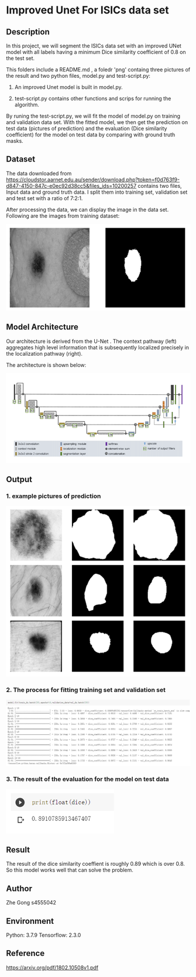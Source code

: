Improved Unet For ISICs data set
========================================================================================================================================
Description
----------------------------------------------------------------------------------------------------------------------------------------

In this project, we will segment the ISICs data set with an improved UNet model with all labels having a minimum Dice similarity coefficient of 0.8 on the test set.

This folders include a README.md , a foledr 'png' containg three pictures of the result and two python files, model.py and test-script.py: 

1. An improved Unet model is built in model.py. 

2. test-script.py contains other functions and scrips for running the algorithm.

By runing the test-script.py, we will fit the model of model.py on training and validation data set. With the fitted model, we then get the prediction on test data (pictures of prediction) and the evaluation (Dice similarity coefficient) for the model on test data by comparing with ground truth masks. 

Dataset
----------------------------------------------------------------------------------------------------------------------------------------

The data downloaded from <https://cloudstor.aarnet.edu.au/sender/download.php?token=f0d763f9-d847-4150-847c-e0ec92d38cc5&files_ids=10200257> contains two files, Input data and ground truth data. I split them into training set, validation set and test set with a ratio of 7:2:1.

After processing the data, we can display the image in the data set. Following are the images from training dataset:

![Architecture](png/img4.png)

Model Architecture
----------------------------------------------------------------------------------------------------------------------------------------
Our architecture is derived from the U-Net . The context pathway (left) aggregates high level information that is subsequently localized precisely in the localization pathway (right). 

The architecture is shown below:

![Architecture](png/Architecture.png)

Output
----------------------------------------------------------------------------------------------------------------------------------------
### 1. example pictures of prediction

![Getting Started](png/img.png)

### 2. The process for fitting training set and validation set

![Getting Started](png/img2.png)

### 3. The result of the evaluation for the model on test data

![Getting Started](png/img3.png)

Result
----------------------------------------------------------------------------------------------------------------------------------------
The result of the dice similarity coeffient is roughly 0.89 which is over 0.8. So this model works well that can solve the problem.

Author
----------------------------------------------------------------------------------------------------------------------------------------
Zhe Gong  s4555042

Environment
----------------------------------------------------------------------------------------------------------------------------------------
Python: 3.7.9
Tensorflow: 2.3.0

Reference
----------------------------------------------------------------------------------------------------------------------------------------
<https://arxiv.org/pdf/1802.10508v1.pdf>